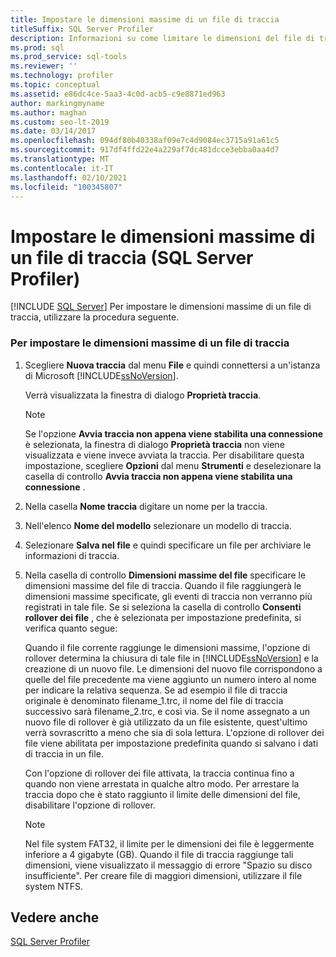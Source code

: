 ```yaml
---
title: Impostare le dimensioni massime di un file di traccia
titleSuffix: SQL Server Profiler
description: Informazioni su come limitare le dimensioni del file di traccia in SQL Server Profiler e come specificare se il file viene sottoposto a rollover quando raggiunge le dimensioni massime.
ms.prod: sql
ms.prod_service: sql-tools
ms.reviewer: ''
ms.technology: profiler
ms.topic: conceptual
ms.assetid: e86dc4ce-5aa3-4c0d-acb5-c9e8871ed963
author: markingmyname
ms.author: maghan
ms.custom: seo-lt-2019
ms.date: 03/14/2017
ms.openlocfilehash: 094df80b40338af09e7c4d9084ec3715a91a61c5
ms.sourcegitcommit: 917df4ffd22e4a229af7dc481dcce3ebba0aa4d7
ms.translationtype: MT
ms.contentlocale: it-IT
ms.lasthandoff: 02/10/2021
ms.locfileid: "100345807"
---
```

# <a name="set-a-maximum-file-size-for-a-trace-file-sql-server-profiler"></a>Impostare le dimensioni massime di un file di traccia (SQL Server Profiler)

 [!INCLUDE [SQL Server](../../includes/applies-to-version/sqlserver.md)]
  Per impostare le dimensioni massime di un file di traccia, utilizzare la procedura seguente.  
  
### <a name="to-set-a-maximum-file-size-for-a-trace-file"></a>Per impostare le dimensioni massime di un file di traccia  
  
1.  Scegliere **Nuova traccia** dal menu **File** e quindi connettersi a un'istanza di Microsoft [!INCLUDE[ssNoVersion](../../includes/ssnoversion-md.md)].  
  
     Verrà visualizzata la finestra di dialogo **Proprietà traccia**.  
  
    > [!NOTE]  
    >  Se l'opzione **Avvia traccia non appena viene stabilita una connessione** è selezionata, la finestra di dialogo **Proprietà traccia** non viene visualizzata e viene invece avviata la traccia. Per disabilitare questa impostazione, scegliere **Opzioni** dal menu **Strumenti** e deselezionare la casella di controllo **Avvia traccia non appena viene stabilita una connessione** .  
  
2.  Nella casella **Nome traccia** digitare un nome per la traccia.  
  
3.  Nell'elenco **Nome del modello** selezionare un modello di traccia.  
  
4.  Selezionare **Salva nel file** e quindi specificare un file per archiviare le informazioni di traccia.  
  
5.  Nella casella di controllo **Dimensioni massime del file** specificare le dimensioni massime del file di traccia. Quando il file raggiungerà le dimensioni massime specificate, gli eventi di traccia non verranno più registrati in tale file. Se si seleziona la casella di controllo **Consenti rollover dei file** , che è selezionata per impostazione predefinita, si verifica quanto segue:  
  
     Quando il file corrente raggiunge le dimensioni massime, l'opzione di rollover determina la chiusura di tale file in [!INCLUDE[ssNoVersion](../../includes/ssnoversion-md.md)] e la creazione di un nuovo file. Le dimensioni del nuovo file corrispondono a quelle del file precedente ma viene aggiunto un numero intero al nome per indicare la relativa sequenza. Se ad esempio il file di traccia originale è denominato filename_1.trc, il nome del file di traccia successivo sarà filename_2.trc, e così via. Se il nome assegnato a un nuovo file di rollover è già utilizzato da un file esistente, quest'ultimo verrà sovrascritto a meno che sia di sola lettura. L'opzione di rollover dei file viene abilitata per impostazione predefinita quando si salvano i dati di traccia in un file.  
  
     Con l'opzione di rollover dei file attivata, la traccia continua fino a quando non viene arrestata in qualche altro modo. Per arrestare la traccia dopo che è stato raggiunto il limite delle dimensioni del file, disabilitare l'opzione di rollover.  
  
    > [!NOTE]  
    >  Nel file system FAT32, il limite per le dimensioni dei file è leggermente inferiore a 4 gigabyte (GB). Quando il file di traccia raggiunge tali dimensioni, viene visualizzato il messaggio di errore "Spazio su disco insufficiente". Per creare file di maggiori dimensioni, utilizzare il file system NTFS.  
  
## <a name="see-also"></a>Vedere anche  
 [SQL Server Profiler](../../tools/sql-server-profiler/sql-server-profiler.md)  
  
  
